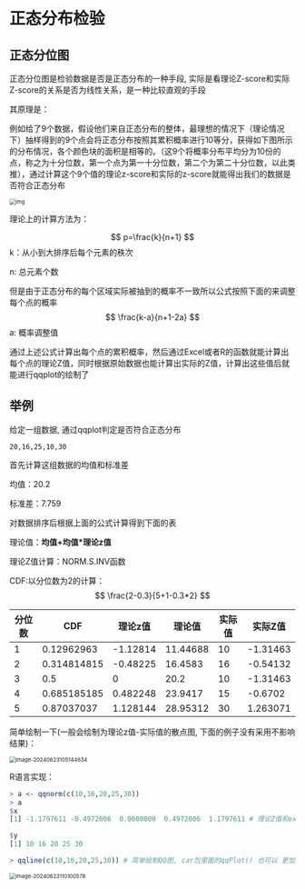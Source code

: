 # 正态分布检验

## 正态分位图

正态分位图是检验数据是否是正态分布的一种手段, 实际是看理论Z-score和实际Z-score的关系是否为线性关系，是一种比较直观的手段

其原理是：

例如给了9个数据，假设他们来自正态分布的整体，最理想的情况下（理论情况下）抽样得到的9个点会将正态分布按照其累积概率进行10等分，获得如下图所示的分布情况，各个颜色块的面积是相等的。（这9个将概率分布平均分为10份的点，称之为十分位数，第一个点为第一十分位数，第二个为第二十分位数，以此类推），通过计算这个9个值的理论z-score和实际的z-score就能得出我们的数据是否符合正态分布

<img src="https://51catgithubio.oss-cn-beijing.aliyuncs.com/202406231037246.png" alt="img" style="zoom: 67%;" />

理论上的计算方法为：


$$
p=\frac{k}{n+1}
$$
k：从小到大排序后每个元素的秩次

n: 总元素个数

但是由于正态分布的每个区域实际被抽到的概率不一致所以公式按照下面的来调整每个点的概率
$$
\frac{k-a}{n+1-2a}
$$
a: 概率调整值

通过上述公式计算出每个点的累积概率，然后通过Excel或者R的函数就能计算出每个点的理论Z值，同时根据原始数据也能计算出实际的Z值，计算出这些值后就能进行qqplot的绘制了

## 举例

给定一组数据, 通过qqplot判定是否符合正态分布

```
20,16,25,10,30
```

首先计算这组数据的均值和标准差

均值：20.2

标准差：7.759

对数据排序后根据上面的公式计算得到下面的表

理论值：**均值+均值*理论z值**

理论Z值计算：NORM.S.INV函数

CDF:以分位数为2的计算：
$$
\frac{2-0.3}{5+1-0.3*2}
$$


| 分位数 | CDF         | 理论z值  | 理论值   | 实际值 | 实际Z值  |
| ------ | ----------- | -------- | -------- | ------ | -------- |
| 1      | 0.12962963  | -1.12814 | 11.44688 | 10     | -1.31463 |
| 2      | 0.314814815 | -0.48225 | 16.4583  | 16     | -0.54132 |
| 3      | 0.5         | 0        | 20.2     | 10     | -1.31463 |
| 4      | 0.685185185 | 0.482248 | 23.9417  | 15     | -0.6702  |
| 5      | 0.87037037  | 1.128144 | 28.95312 | 30     | 1.263071 |

简单绘制一下(一般会绘制为理论z值-实际值的散点图, 下面的例子没有采用不影响结果)：

<img src="https://51catgithubio.oss-cn-beijing.aliyuncs.com/202406231051681.png" alt="image-20240623105144634" style="zoom:67%;" />

R语言实现：

```r
> a <- qqnorm(c(10,16,20,25,30))
> a
$x
[1] -1.1797611 -0.4972006  0.0000000  0.4972006  1.1797611 # 理论Z值和excel的基本一致, 差异可能是a值取值不同

$y
[1] 10 16 20 25 30

> qqline(c(10,16,20,25,30)) # 简单绘制QQ图, car包里面的qqPlot() 也可以 更加美观
```

<img src="https://51catgithubio.oss-cn-beijing.aliyuncs.com/202406231101600.png" alt="image-20240623110100578" style="zoom: 67%;" />
